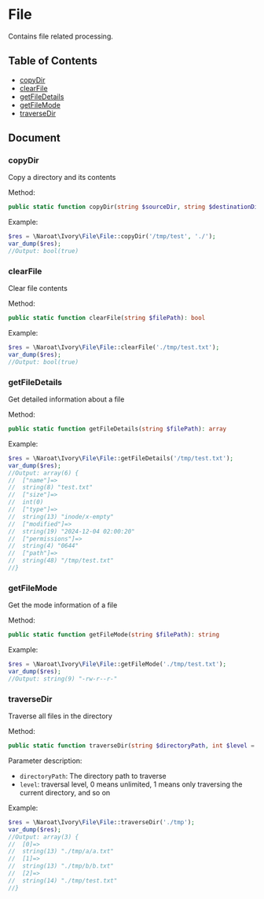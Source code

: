 # File

Contains file related processing.

## Table of Contents

- [copyDir](#copyDir)
- [clearFile](#clearFile)
- [getFileDetails](#getFileDetails)
- [getFileMode](#getFileMode)
- [traverseDir](#traverseDir)

## Document

### copyDir

Copy a directory and its contents

Method:
```php
public static function copyDir(string $sourceDir, string $destinationDir): bool
```

Example:
```php
$res = \Naroat\Ivory\File\File::copyDir('/tmp/test', './');
var_dump($res);
//Output: bool(true)
```

### clearFile

Clear file contents

Method:
```php
public static function clearFile(string $filePath): bool
```

Example:
```php
$res = \Naroat\Ivory\File\File::clearFile('./tmp/test.txt');
var_dump($res);
//Output: bool(true)
```

### getFileDetails

Get detailed information about a file

Method:
```php
public static function getFileDetails(string $filePath): array
```

Example:
```php
$res = \Naroat\Ivory\File\File::getFileDetails('/tmp/test.txt');
var_dump($res);
//Output: array(6) {
//  ["name"]=>
//  string(8) "test.txt"
//  ["size"]=>
//  int(0)
//  ["type"]=>
//  string(13) "inode/x-empty"
//  ["modified"]=>
//  string(19) "2024-12-04 02:00:20"
//  ["permissions"]=>
//  string(4) "0644"
//  ["path"]=>
//  string(48) "/tmp/test.txt"
//}
```

### getFileMode

Get the mode information of a file

Method:
```php
public static function getFileMode(string $filePath): string
```

Example:
```php
$res = \Naroat\Ivory\File\File::getFileMode('./tmp/test.txt');
var_dump($res);
//Output: string(9) "-rw-r--r-"
```

### traverseDir

Traverse all files in the directory

Method:
```php
public static function traverseDir(string $directoryPath, int $level = 0): array
```

Parameter description:
- `directoryPath`: The directory path to traverse 
- `level`: traversal level, 0 means unlimited, 1 means only traversing the current directory, and so on

Example:
```php
$res = \Naroat\Ivory\File\File::traverseDir('./tmp');
var_dump($res);
//Output: array(3) {
//  [0]=>
//  string(13) "./tmp/a/a.txt"
//  [1]=>
//  string(13) "./tmp/b/b.txt"
//  [2]=>
//  string(14) "./tmp/test.txt"
//}
```
